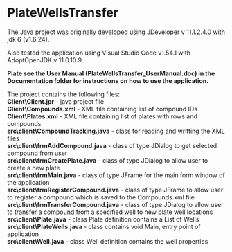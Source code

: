 # PlateWellsTransfer

The Java project was originally developed using JDeveloper v 11.1.2.4.0 with jdk 6 (v1.6.24).

Also tested the application using Visual Studio Code v1.54.1 with AdoptOpenJDK v 11.0.10.9.

<strong>Plate see the User Manual (PlateWellsTransfer_UserManual.doc) in the Documentation folder for instructions on how to use the application. </strong>
<br />

The project contains the following files:<br />
<strong>Client\Client.jpr</strong>		 - java project file<br />
<strong>Client\Compounds.xml</strong>		 - XML file containing list of compound IDs<br />
<strong>Client\Plates.xml</strong>		 - XML file containing list of plates with rows and compounds<br />
<strong>src\client\CompoundTracking.java</strong> 	- class for reading and writting the XML files<br />
<strong>src\client\frmAddCompound.java</strong>		- class of type JDialog to get selected compound from user<br /> 
<strong>src\client\frmCreatePlate.java</strong>		- class of type JDialog to allow user to create a new plate<br />
<strong>src\client\frmMain.java</strong>			- class of type JFrame for the main form window of the application<br />
<strong>src\client\frmRegisterCompound.java</strong>	- class of type JFrame to allow user to register a compound which is saved to the Compounds.xml file<br />
<strong>src\client\frmTransferCompound.java</strong>	- class of type JDialog to allow user to transfer a compound from a specified well to new plate well locations<br />
<strong>src\client\Plate.java</strong>			- class Plate definition contains a List of Wells<br />
<strong>src\client\PlateWells.java</strong>		- class contains void Main, entry point of application<br />
<strong>src\client\Well.java</strong>			- class Well definition contains the well properties<br />
